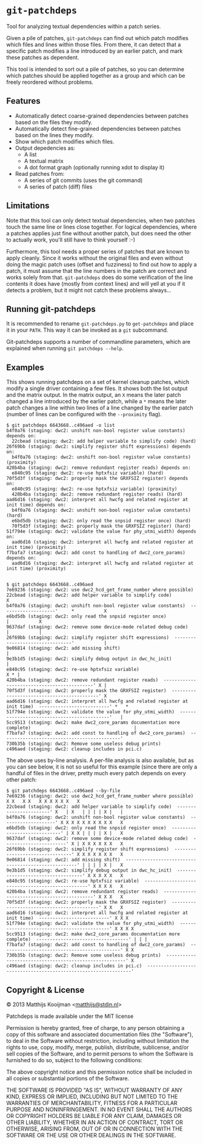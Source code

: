 `git-patchdeps`
===============
Tool for analyzing textual dependencies within a patch series.

Given a pile of patches, `git-patchdeps` can find out which patch modifies
which files and lines within those files. From there, it can detect that
a specific patch modifies a line introduced by an earlier patch, and
mark these patches as dependent.

This tool is intended to sort out a pile of patches, so you can
determine which patches should be applied together as a group and which
can be freely reordered without problems.

Features
--------
 - Automatically detect coarse-grained dependencies between patches
   based on the files they modify.
 - Automatically detect fine-grained dependencies between patches
   based on the lines they modify.
 - Show which patch modifies which files.
 - Output depedencies as:
    * A list
    * A textual matrix
    * A dot format graph (optionally running xdot to display it)
 - Read patches from:
    * A series of git commits (uses the git command)
    * A series of patch (diff) files

Limitations
-----------
Note that this tool can only detect textual dependencies, when two
patches touch the same line or lines close together. For logical
dependencies, where a patches applies just fine without another patch,
but does need the other to actually work, you'll still have to think
yourself :-)

Furthermore, this tool needs a proper series of patches that are known
to apply cleanly. Since it works without the original files and even
without doing the magic patch uses (offset and fuzziness) to find out
how to apply a patch, it must assume that the line numbers in the patch
are correct and works solely from that. `git-patchdeps` does do some
verification of the line contents it does have (mostly from context
lines) and will yell at you if it detects a problem, but it might not
catch these problems always...

Running git-patchdeps
---------------------
It is recommended to rename `git-patchdeps.py` to `get-patchdeps` and
place it in your `PATH`. This way it can be invoked as a `git`
subcommand.

Git-patchdeps supports a number of commandline parameters, which are
explained when running `git patchdeps --help`.

Examples
--------
This shows running patchdeps on a set of kernel cleanup patches, which
modify a single driver containing a few files. It shows both the list
output and the matrix output. In the matrix output, an `X` means the
later patch changed a line introduced by the earlier patch, while a `*`
means the later patch changes a line within two lines of a line changed
by the earlier patch (number of lines can be configured with the
`--proximity` flag).

	$ git patchdeps 6643668..c496aed -o list
	b4f0a76 (staging: dwc2: unshift non-bool register value constants) depends on: 
	  22cbead (staging: dwc2: add helper variable to simplify code) (hard)
	26f69bb (staging: dwc2: simplify register shift expressions) depends on: 
	  b4f0a76 (staging: dwc2: unshift non-bool register value constants) (proximity)
	420b4ba (staging: dwc2: remove redundant register reads) depends on: 
	  e840c95 (staging: dwc2: re-use hptxfsiz variable) (hard)
	70f5d3f (staging: dwc2: properly mask the GRXFSIZ register) depends on: 
	  e840c95 (staging: dwc2: re-use hptxfsiz variable) (proximity)
	  420b4ba (staging: dwc2: remove redundant register reads) (hard)
	aad6d16 (staging: dwc2: interpret all hwcfg and related register at init time) depends on: 
	  b4f0a76 (staging: dwc2: unshift non-bool register value constants) (hard)
	  e6bd5db (staging: dwc2: only read the snpsid register once) (hard)
	  70f5d3f (staging: dwc2: properly mask the GRXFSIZ register) (hard)
	51f794e (staging: dwc2: validate the value for phy_utmi_width) depends on: 
	  aad6d16 (staging: dwc2: interpret all hwcfg and related register at init time) (proximity)
	f7bafa7 (staging: dwc2: add const to handling of dwc2_core_params) depends on: 
	  aad6d16 (staging: dwc2: interpret all hwcfg and related register at init time) (proximity)


	$ git patchdeps 6643668..c496aed
	7e69236 (staging: dwc2: use dwc2_hcd_get_frame_number where possible)                                                 
	22cbead (staging: dwc2: add helper variable to simplify code)                           X                             
	b4f0a76 (staging: dwc2: unshift non-bool register value constants)  --------------------'     *           X           
	e6bd5db (staging: dwc2: only read the snpsid register once)                                   |           X           
	9637daf (staging: dwc2: remove some device-mode related debug code)                           |           |           
	26f69bb (staging: dwc2: simplify register shift expressions)  --------------------------------'           |           
	9e06814 (staging: dwc2: add missing shift)                                                                |           
	9e3b1d5 (staging: dwc2: simplify debug output in dwc_hc_init)                                             |           
	e840c95 (staging: dwc2: re-use hptxfsiz variable)                                                     X * |           
	420b4ba (staging: dwc2: remove redundant register reads)  --------------------------------------------' X |           
	70f5d3f (staging: dwc2: properly mask the GRXFSIZ register)  -------------------------------------------' X           
	aad6d16 (staging: dwc2: interpret all hwcfg and related register at init time)  --------------------------' *   *     
	51f794e (staging: dwc2: validate the value for phy_utmi_width)  --------------------------------------------'   |     
	5cc9513 (staging: dwc2: make dwc2_core_params documentation more complete)                                      |     
	f7bafa7 (staging: dwc2: add const to handling of dwc2_core_params)  --------------------------------------------'     
	730b35b (staging: dwc2: Remove some useless debug prints)                                                             
	c496aed (staging: dwc2: cleanup includes in pci.c)  

The above uses by-line analysis. A per-file analysis is also available,
but as you can see below, it is not so useful for this example (since
there are only a handful of files in the driver, pretty much every patch
depends on every other patch:

	$ git patchdeps 6643668..c496aed --by-file
	7e69236 (staging: dwc2: use dwc2_hcd_get_frame_number where possible)                 X X   X X   X X X X X X   X     
	22cbead (staging: dwc2: add helper variable to simplify code)  -----------------------' X   | X   | | | | X |   |     
	b4f0a76 (staging: dwc2: unshift non-bool register value constants)  --------------------' X X X X X X X X X X   X     
	e6bd5db (staging: dwc2: only read the snpsid register once)  -----------------------------' | X X | | | | X |   X     
	9637daf (staging: dwc2: remove some device-mode related debug code)  -----------------------' X | X X X X X X   X     
	26f69bb (staging: dwc2: simplify register shift expressions)  --------------------------------' X X X X X X X   X     
	9e06814 (staging: dwc2: add missing shift)  ----------------------------------------------------' | | | | X |   X     
	9e3b1d5 (staging: dwc2: simplify debug output in dwc_hc_init)  -----------------------------------' X X X X X   X     
	e840c95 (staging: dwc2: re-use hptxfsiz variable)  -------------------------------------------------' X X X X   X     
	420b4ba (staging: dwc2: remove redundant register reads)  --------------------------------------------' X X X   X     
	70f5d3f (staging: dwc2: properly mask the GRXFSIZ register)  -------------------------------------------' X X   X     
	aad6d16 (staging: dwc2: interpret all hwcfg and related register at init time)  --------------------------' X X X     
	51f794e (staging: dwc2: validate the value for phy_utmi_width)  --------------------------------------------' X X X X 
	5cc9513 (staging: dwc2: make dwc2_core_params documentation more complete)  ----------------------------------' | | | 
	f7bafa7 (staging: dwc2: add const to handling of dwc2_core_params)  --------------------------------------------' X X 
	730b35b (staging: dwc2: Remove some useless debug prints)  -------------------------------------------------------' X 
	c496aed (staging: dwc2: cleanup includes in pci.c)  ----------------------------------------------------------------' 

Copyright & License
-------------------
© 2013 Matthijs Kooijman <<matthijs@stdin.nl>>

Patchdeps is made available under the MIT license

Permission is hereby granted, free of charge, to any person obtaining
a copy of this software and associated documentation files (the
"Software"), to deal in the Software without restriction, including
without limitation the rights to use, copy, modify, merge, publish,
distribute, sublicense, and/or sell copies of the Software, and to
permit persons to whom the Software is furnished to do so, subject to
the following conditions:

The above copyright notice and this permission notice shall be
included in all copies or substantial portions of the Software.

THE SOFTWARE IS PROVIDED "AS IS", WITHOUT WARRANTY OF ANY KIND,
EXPRESS OR IMPLIED, INCLUDING BUT NOT LIMITED TO THE WARRANTIES OF
MERCHANTABILITY, FITNESS FOR A PARTICULAR PURPOSE AND NONINFRINGEMENT.
IN NO EVENT SHALL THE AUTHORS OR COPYRIGHT HOLDERS BE LIABLE FOR ANY
CLAIM, DAMAGES OR OTHER LIABILITY, WHETHER IN AN ACTION OF CONTRACT,
TORT OR OTHERWISE, ARISING FROM, OUT OF OR IN CONNECTION WITH THE
SOFTWARE OR THE USE OR OTHER DEALINGS IN THE SOFTWARE.
